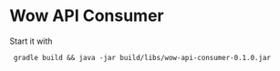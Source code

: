 # Wow API Consumer

Start it with
```
 gradle build && java -jar build/libs/wow-api-consumer-0.1.0.jar
```